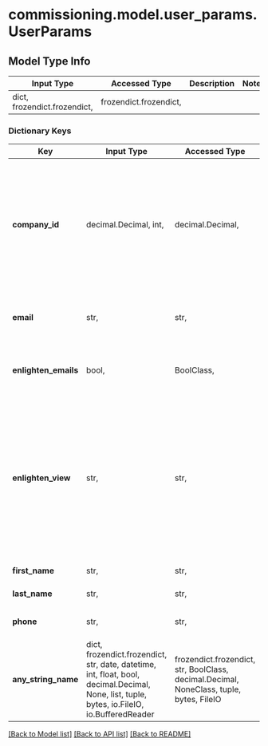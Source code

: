 # commissioning.model.user_params.UserParams

## Model Type Info
Input Type | Accessed Type | Description | Notes
------------ | ------------- | ------------- | -------------
dict, frozendict.frozendict,  | frozendict.frozendict,  |  | 

### Dictionary Keys
Key | Input Type | Accessed Type | Description | Notes
------------ | ------------- | ------------- | ------------- | -------------
**company_id** | decimal.Decimal, int,  | decimal.Decimal,  | Enlighten-generated ID of the company to which the user belongs, if any. Use the &#x27;company&#x27; attribute instead, and the query parameter &#x27;expand&#x3D;company&#x27; to get detailed company information. | [optional] 
**email** | str,  | str,  | Email address of the user. Must be unique within Enlighten. Required. | [optional] 
**enlighten_emails** | bool,  | BoolClass,  | Whether the user receives automated emails from Enlighten. Default false. | [optional] 
**enlighten_view** | str,  | str,  | Which view of Enlighten the user has. Options &#x27;my&#x27; for MyEnlighten, &#x27;manager&#x27; for Enlighten Manager. Default &#x27;my&#x27;. Users who do not belong to companies should be set to &#x27;my&#x27;. You must have an agreement with Enphase Energy to set a user to &#x27;manager&#x27;. | [optional] 
**first_name** | str,  | str,  | User&#x27;s first name. Required. | [optional] 
**last_name** | str,  | str,  | User&#x27;s last name. Required. | [optional] 
**phone** | str,  | str,  | Telephone number of the user. Optional. | [optional] 
**any_string_name** | dict, frozendict.frozendict, str, date, datetime, int, float, bool, decimal.Decimal, None, list, tuple, bytes, io.FileIO, io.BufferedReader | frozendict.frozendict, str, BoolClass, decimal.Decimal, NoneClass, tuple, bytes, FileIO | any string name can be used but the value must be the correct type | [optional]

[[Back to Model list]](../../README.md#documentation-for-models) [[Back to API list]](../../README.md#documentation-for-api-endpoints) [[Back to README]](../../README.md)

